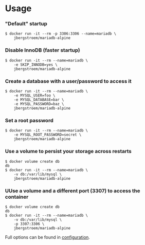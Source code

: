 # Usage

### "Default" startup

```console
$ docker run -it --rm -p 3306:3306 --name=mariadb \
    jbergstroem/mariadb-alpine
```

### Disable InnoDB (faster startup)

```console
$ docker run -it --rm --name=mariadb \
    -e SKIP_INNODB=yes \
    jbergstroem/mariadb-alpine
```

### Create a database with a user/password to access it

```console
$ docker run -it --rm --name=mariadb \
    -e MYSQL_USER=foo \
    -e MYSQL_DATABASE=bar \
    -e MYSQL_PASSWORD=baz \
    jbergstroem/mariadb-alpine
```

### Set a root password

```console
$ docker run -it --rm --name=mariadb \
    -e MYSQL_ROOT_PASSWORD=secret \
    jbergstroem/mariadb-alpine
```

### Use a volume to persist your storage across restarts

```console
$ docker volume create db
db
$ docker run -it --rm --name=mariadb \
    -v db:/var/lib/mysql \
    jbergstroem/mariadb-alpine
```

### UUse a volume and a different port (3307) to access the container

```console
$ docker volume create db
db
$ docker run -it --rm --name=mariadb \
    -v db:/var/lib/mysql \
    -p 3307:3306 \
    jbergstroem/mariadb-alpine
```

Full options can be found in [configuration][1].

[1]: ./configuration.md